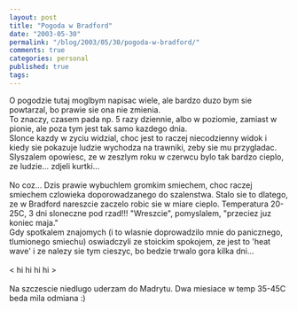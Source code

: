 ```yaml
---
layout: post
title: "Pogoda w Bradford"
date: "2003-05-30"
permalink: "/blog/2003/05/30/pogoda-w-bradford/"
comments: true
categories: personal
published: true
tags: 
---
```


O pogodzie tutaj moglbym napisac wiele, ale bardzo duzo bym sie powtarzal, bo prawie sie ona nie zmienia.<br />To znaczy, czasem pada np. 5 razy dziennie, albo w poziomie, zamiast w pionie, ale poza tym jest tak samo kazdego dnia.<br />Slonce kazdy w zyciu widzial, choc jest to raczej niecodzienny widok i kiedy sie pokazuje ludzie wychodza na trawniki, zeby sie mu przygladac.<br />Slyszalem opowiesc, ze w zeszlym roku w czerwcu bylo tak bardzo cieplo, ze ludzie... zdjeli kurtki...<br /><br />No coz... Dzis prawie wybuchlem gromkim smiechem, choc raczej smiechem czlowieka doporowadzanego do szalenstwa. Stalo sie to dlatego, ze w Bradford nareszcie zaczelo robic sie w miare cieplo. Temperatura 20-25C, 3 dni sloneczne pod rzad!!! "Wreszcie", pomyslalem, "przeciez juz koniec maja."<br />Gdy spotkalem znajomych (i to wlasnie doprowadzilo mnie do panicznego, tlumionego smiechu) oswiadczyli ze stoickim spokojem, ze jest to 'heat wave' i ze nalezy sie tym cieszyc, bo bedzie trwalo gora kilka dni...<br /><br />&lt; hi hi hi hi &gt;<br /><br />Na szczescie niedlugo uderzam do Madrytu. Dwa miesiace w temp 35-45C beda mila odmiana :)<br /><br />